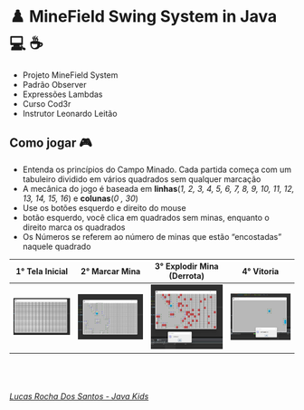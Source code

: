 # :chess_pawn: MineField Swing System in Java :computer: :coffee:

- Projeto MineField System 
 - Padrão Observer
 - Expressões Lambdas
 - Curso Cod3r
 - Instrutor Leonardo Leitão


## Como jogar :video_game:

- Entenda os princípios do Campo Minado. Cada partida começa com um tabuleiro dividido em vários quadrados sem qualquer marcação
- A mecânica do jogo é baseada em **linhas**(_1, 2, 3, 4, 5, 6, 7, 8, 9, 10, 11, 12, 13, 14, 15, 16_) e **colunas**(_0 , 30_)
- Use os botões esquerdo e direito do mouse
- botão esquerdo, você clica em quadrados sem minas, enquanto o direito marca os quadrados
- Os Números se referem ao número de minas que estão “encostadas” naquele quadrado



| 1° Tela Inicial  | 2° Marcar Mina  | 3° Explodir Mina (Derrota) | 4° Vitoria  |
|---|---|---|---|
| ![Screenshot_1](https://github.com/MRLRSX/MineField-System-2.0/blob/main/fotos/ft01.jpg)  | ![Screenshot_1](https://github.com/MRLRSX/MineField-System-2.0/blob/main/fotos/ft02.jpg)  | ![Screenshot_1](https://github.com/MRLRSX/MineField-System-2.0/blob/main/fotos/ft03.jpg) | ![image](https://github.com/MRLRSX/MineField-System-2.0/blob/main/fotos/ft04.jpg)  |

<br><br>

###### [Lucas Rocha Dos Santos - Java Kids](https://www.linkedin.com/in/lrdns/)
